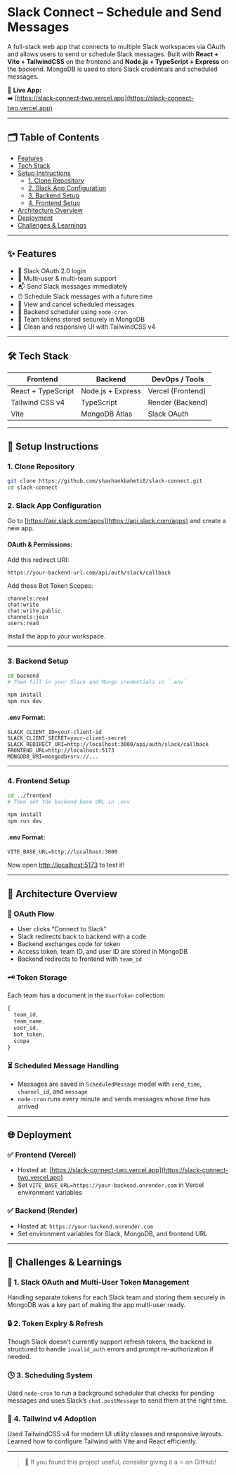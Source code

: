 # Slack Connect – Schedule and Send Messages

A full-stack web app that connects to multiple Slack workspaces via OAuth and allows users to send or schedule Slack messages. Built with **React + Vite + TailwindCSS** on the frontend and **Node.js + TypeScript + Express** on the backend. MongoDB is used to store Slack credentials and scheduled messages.

🔗 **Live App:**  
➡️ [https://slack-connect-two.vercel.app](https://slack-connect-two.vercel.app)

---

## 🗂️ Table of Contents

- [Features](#features)
- [Tech Stack](#tech-stack)
- [Setup Instructions](#setup-instructions)
  - [1. Clone Repository](#1-clone-repository)
  - [2. Slack App Configuration](#2-slack-app-configuration)
  - [3. Backend Setup](#3-backend-setup)
  - [4. Frontend Setup](#4-frontend-setup)
- [Architecture Overview](#architecture-overview)
- [Deployment](#deployment)
- [Challenges & Learnings](#challenges--learnings)

---

## ✨ Features

- 🔐 Slack OAuth 2.0 login
- 🧑 Multi-user & multi-team support
- 📬 Send Slack messages immediately
- ⏰ Schedule Slack messages with a future time
- 📃 View and cancel scheduled messages
- 🔁 Backend scheduler using `node-cron`
- 🔄 Team tokens stored securely in MongoDB
- 💬 Clean and responsive UI with TailwindCSS v4

---

## 🛠 Tech Stack

| Frontend             | Backend               | DevOps / Tools         |
|----------------------|------------------------|-------------------------|
| React + TypeScript   | Node.js + Express      | Vercel (Frontend)       |
| Tailwind CSS v4      | TypeScript             | Render (Backend)        |
| Vite                 | MongoDB Atlas          | Slack OAuth             |

---

## 🚀 Setup Instructions

### 1. Clone Repository

```bash
git clone https://github.com/shashankbaheti8/slack-connect.git
cd slack-connect
````

### 2. Slack App Configuration

Go to [https://api.slack.com/apps](https://api.slack.com/apps) and create a new app.

#### OAuth & Permissions:

Add this redirect URI:

```
https://your-backend-url.com/api/auth/slack/callback
```

Add these Bot Token Scopes:

```
channels:read
chat:write
chat:write.public
channels:join
users:read
```

Install the app to your workspace.

---

### 3. Backend Setup

```bash
cd backend
# Then fill in your Slack and Mongo credentials in `.env`

npm install
npm run dev
```

#### .env Format:

```env
SLACK_CLIENT_ID=your-client-id
SLACK_CLIENT_SECRET=your-client-secret
SLACK_REDIRECT_URI=http://localhost:3000/api/auth/slack/callback
FRONTEND_URL=http://localhost:5173
MONGODB_URI=mongodb+srv://...
```

---

### 4. Frontend Setup

```bash
cd ../frontend
# Then set the backend base URL in .env

npm install
npm run dev
```

#### .env Format:

```env
VITE_BASE_URL=http://localhost:3000
```

Now open [http://localhost:5173](http://localhost:5173) to test it!

---

## 🧠 Architecture Overview

### 🔐 OAuth Flow

* User clicks “Connect to Slack”
* Slack redirects back to backend with a code
* Backend exchanges code for token
* Access token, team ID, and user ID are stored in MongoDB
* Backend redirects to frontend with `team_id`

### 🗝 Token Storage

Each team has a document in the `UserToken` collection:

```ts
{
  team_id,
  team_name,
  user_id,
  bot_token,
  scope
}
```

### ⏳ Scheduled Message Handling

* Messages are saved in `ScheduledMessage` model with `send_time`, `channel_id`, and `message`
* `node-cron` runs every minute and sends messages whose time has arrived

---

## 🌐 Deployment

### ✅ Frontend (Vercel)

* Hosted at: [https://slack-connect-two.vercel.app](https://slack-connect-two.vercel.app)
* Set `VITE_BASE_URL=https://your-backend.onrender.com` in Vercel environment variables

### ✅ Backend (Render)

* Hosted at: `https://your-backend.onrender.com`
* Set environment variables for Slack, MongoDB, and frontend URL

---

## 🚧 Challenges & Learnings

### 🧩 1. Slack OAuth and Multi-User Token Management

Handling separate tokens for each Slack team and storing them securely in MongoDB was a key part of making the app multi-user ready.

### 🔒 2. Token Expiry & Refresh

Though Slack doesn’t currently support refresh tokens, the backend is structured to handle `invalid_auth` errors and prompt re-authorization if needed.

### 🕓 3. Scheduling System

Used `node-cron` to run a background scheduler that checks for pending messages and uses Slack’s `chat.postMessage` to send them at the right time.

### 🎨 4. Tailwind v4 Adoption

Used TailwindCSS v4 for modern UI utility classes and responsive layouts. Learned how to configure Tailwind with Vite and React efficiently.

---

> 🌟 If you found this project useful, consider giving it a ⭐ on GitHub!
